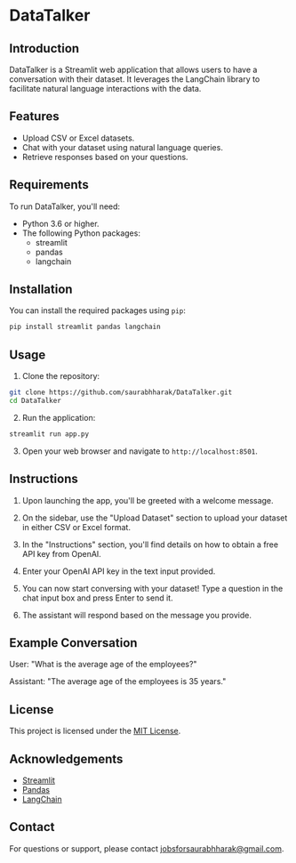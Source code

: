 # DataTalker

## Introduction

DataTalker is a Streamlit web application that allows users to have a conversation with their dataset. It leverages the LangChain library to facilitate natural language interactions with the data.

## Features

- Upload CSV or Excel datasets.
- Chat with your dataset using natural language queries.
- Retrieve responses based on your questions.

## Requirements

To run DataTalker, you'll need:

- Python 3.6 or higher.
- The following Python packages:
  - streamlit
  - pandas
  - langchain

## Installation

You can install the required packages using `pip`:

```bash
pip install streamlit pandas langchain
```

## Usage

1. Clone the repository:

```bash
git clone https://github.com/saurabhharak/DataTalker.git
cd DataTalker
```

2. Run the application:

```bash
streamlit run app.py
```

3. Open your web browser and navigate to `http://localhost:8501`.

## Instructions

1. Upon launching the app, you'll be greeted with a welcome message.

2. On the sidebar, use the "Upload Dataset" section to upload your dataset in either CSV or Excel format.

3. In the "Instructions" section, you'll find details on how to obtain a free API key from OpenAI.

4. Enter your OpenAI API key in the text input provided.

5. You can now start conversing with your dataset! Type a question in the chat input box and press Enter to send it.

6. The assistant will respond based on the message you provide.

## Example Conversation

User: "What is the average age of the employees?"

Assistant: "The average age of the employees is 35 years."

## License

This project is licensed under the [MIT License](LICENSE).

## Acknowledgements

- [Streamlit](https://streamlit.io/)
- [Pandas](https://pandas.pydata.org/)
- [LangChain](https://github.com/langchain/langchain)

## Contact

For questions or support, please contact [jobsforsaurabhharak@gmail.com](mailto:jobsforsaurabhharak@gmail.com).
